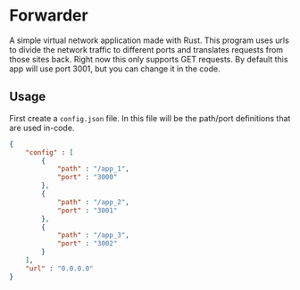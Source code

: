 # Forwarder

A simple virtual network application made with Rust. This program uses urls to
divide the network traffic to different ports and translates requests from
those sites back. Right now this only supports GET requests. By default this
app will use port 3001, but you can change it in the code.


## Usage

First create a `config.json` file. In this file will be the path/port
definitions that are used in-code.

```json
{
    "config" : [
        {
            "path" : "/app_1",
            "port" : "3000"
        },
        {
            "path" : "/app_2",
            "port" : "3001"
        },
        {
            "path" : "/app_3",
            "port" : "3002"
        }
    ],
    "url" : "0.0.0.0"
}
```

